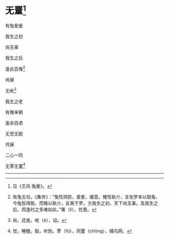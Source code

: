    

# 无罿[^1]

有兔爰爰

我生之初

尚无辜

我生之后

逢此百罹[^2]

尚寐

无吪[^3]

我生之老

有雉来朝

虽余百虑

无觉无聪

共寐

二心一同

无罦无罿[^4]

* * *

[^1]: 见《王风·兔爰》。
[^2]: 有兔五句，《集传》：“兔性阴狡，爰爰，缓意。雉性耿介，言张罗本以取兔，今兔狡得脱，而雉以耿介，反离于罗。方我生之初，天下尚无事。及我生之后，而逢时之多难如此。”罹（lí），忧患。
[^3]: 尚，还是。吪（è），动。
[^4]: 觉，睡醒。聪，听到。罦（fú），同罿（chōng），捕鸟网。